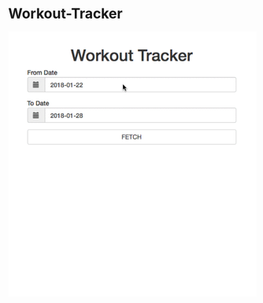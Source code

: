 # Workout-Tracker
![img](https://github.com/Adeline-Wei/Workout-Tracker/blob/master/images/screenshot.gif)
